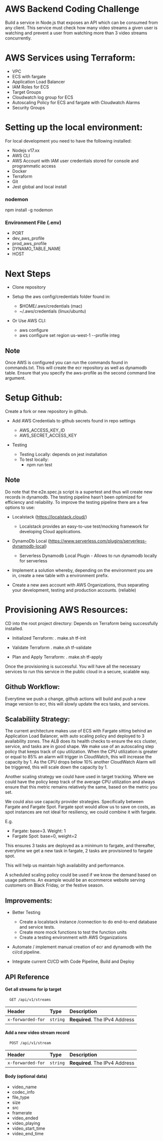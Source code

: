 
# AWS Backend Coding Challenge

Build a service in Node.js that exposes an API which can be consumed from any client. This service must check how many video streams a given user is watching and prevent a user from watching more than 3 video streams concurrently.

# AWS Services using Terraform:
- VPC
- ECS with fargate
- Application Load Balancer
- IAM Roles for ECS
- Target Groups
- Cloudwatch log group for ECS
- Autoscaling Policy for ECS and fargate with Cloudwatch Alarms
- Security Groups

# Setting up the local environment:

For local development you need to have the following installed:

- Nodejs v17.xx
- AWS CLI
- AWS Account with IAM user credentials stored for console and programmatic access
- Docker
- Terraform
- Git
- Jest global and local install


### nodemon
npm install -g nodemon

### Environment File (.env)

- PORT
- dev_aws_profile
- prod_aws_profile
- DYNAMO_TABLE_NAME
- HOST

# Next Steps

- Clone repository
- Setup the aws config/credentials folder found in:
    - $HOME/.aws/credentials (mac)
    - ~/.aws/credentials (linux/ubuntu)

- Or Use AWS CLI:
    - aws configure
    - aws configure set region us-west-1 --profile integ


## Note
Once AWS is configured you can run the commands found in commands.txt. This will create the ecr repository as well as dynamodb table. Ensure that you specify the aws-profile as the second command line argument.


# Setup Github:

Create a fork or new repository in github.

- Add AWS Credentials to github secrets found in repo settings
    - AWS_ACCESS_KEY_ID
    - AWS_SECRET_ACCESS_KEY

- Testing
    - Testing Locally: depends on jest installation
    - To test locally:
        - npm run test

## Note
Do note that the e2e.spec.js script is a supertest and thus will create new records in dynamodb. The testing pipeline hasn’t been optimized for efficiency and reliability. To improve the testing pipeline there are a few options to use:

- Localstack (https://localstack.cloud/)
    - Localstack provides an easy-to-use test/mocking framework for developing Cloud applications.

- DynamoDb Local (https://www.serverless.com/plugins/serverless-dynamodb-local)
    - Serverless Dynamodb Local Plugin - Allows to run dynamodb locally for serverless

- Implement a solution whereby, depending on the environment you are in, create a new table with a environment prefix.

- Create a new aws account with AWS Organizations, thus separating your development, testing and production accounts. (reliable)



# Provisioning AWS Resources:

CD into the root project directory: Depends on Terraform being successfully installed.

- Initialized Terraform:
    . make.sh tf-init

- Validate Terraform
    . make.sh tf-validate

- Plan and Apply Terraform:
    . make.sh tf-apply



Once the provisioning is successful. You will have all the necessary services to run this service in the public cloud in a secure, scalable way.


## Github Workflow:

Everytime we push a change, github actions will build and push a new image version to ecr, this will slowly update the ecs tasks, and services.



## Scalabiliity Strategy:


The current architecture makes use of ECS with Fargate sitting behind an Application Load Balancer, with auto scaling policy and deployed to 3 availability zones. The ALB does its health checks to ensure the ecs cluster, service, and tasks are in good shape. We make use of an autoscaling step policy that keeps track of cpu utilization. When the CPU utilization is greater or equal to 85% an alarm will trigger in CloudWatch, this will increase the capacity by 1. As the CPU drops below 10% another CloudWatch Alarm will be triggered, this will scale down the capacity by 1.	

Another scaling strategy we could have used in target tracking. Where we could have the policy keep track of the average CPU utilization and always ensure that this metric remains relatively the same, based on the metric you set.

We could also use capacity provider strategies. Specifically between Fargate and Fargate Spot. Fargate spot would allow us to save on costs, as spot instances are not ideal for resiliency, we could combine it with fargate.

E.g. 
- Fargate: base=3. Weight: 1
- Fargate Spot: base=0, weight=2

This ensures 3 tasks are deployed as a minimum to fargate, and thereafter, everytime we get a  new task in fargate, 2 tasks are provisioned to fargate spot.

This will help us maintain high availability and performance.

A scheduled scaling policy could be used if we know the demand based on usage patterns. An example would be an ecommerce website serving customers on Black Friday, or the festive season.



## Improvements:

- Better Testing
    - Create a localstack instance /connection to do end-to-end database and service tests.
    - Create more mock functions to test the function units
    - Create a testing environment with AWS Organizations

- Automate / implement manual creation of ecr and dynamodb with the ci/cd pipeline.
- Integrate current CI/CD with Code Pipeline, Build and Deploy




## API Reference

#### Get all streams for ip target

```http
  GET /api/v1/streams
```

| Header | Type     | Description                |
| :-------- | :------- | :------------------------- |
| `x-forwarded-for` | `string` | **Required**. The IPv4 Address |

#### Add a new video stream record

```http
  POST /api/v1/stream
```

| Header | Type     | Description                       |
| :-------- | :------- | :-------------------------------- |
| `x-forwarded-for`      | `string` | **Required**. The IPv4 Address |

#### Body (optional data)
- video_name
- codec_info
- file_type
- size
- src
- framerate
- video_ended
- video_playing
- video_start_time
- video_end_time
